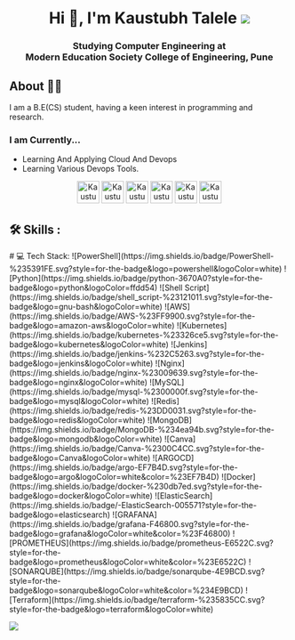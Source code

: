 <h1 align="center">Hi 👋, I'm Kaustubh Talele <img src="https://img.icons8.com/external-soft-fill-juicy-fish/60/000000/external-male-coding-and-development-soft-fill-soft-fill-juicy-fish.png"/></h1>

<h3 align="center">Studying Computer Engineering at<br>Modern Education Society College of Engineering, Pune</h3>

## About 👨‍💻
<p>I am a B.E(CS) student, having a keen interest in programming and research.</p>


### I am Currently...<br>

- Learning And Applying Cloud And Devops
- Learning Various Devops Tools.

<p align="center">
<a href="https://www.linkedin.com/in/kaustubh-talele-6b4585202/" target="blank"><img src="https://img.icons8.com/fluency/48/000000/linkedin.png" alt="Kaustubh-Talele" height="40" width="40" /></a>
<a href="https://stackoverflow.com/users/16327622/kaustubh" target="blank"><img src="https://img.icons8.com/external-tal-revivo-shadow-tal-revivo/96/000000/external-stack-overflow-is-a-question-and-answer-site-for-professional-logo-shadow-tal-revivo.png" alt="Kaustubh-Talele" height="40" width="40" /></a>
<a href="https://www.codechef.com/users/kaustubh101" target="blank"><img src="https://img.icons8.com/color/144/000000/codechef.png" alt="Kaustubh-Talele" height="40" width="40" /></a>
<a href="https://www.hackerrank.com/kaustubh1250" target="blank"><img src="https://img.icons8.com/external-tal-revivo-color-tal-revivo/96/000000/external-hackerrank-is-a-technology-company-that-focuses-on-competitive-programming-logo-color-tal-revivo.png" alt="Kaustubh-Talele" height="40" width="40" /></a>
<a href="https://www.leetcode.com/Phoenix_02" target="blank"><img src="https://img.icons8.com/external-tal-revivo-color-tal-revivo/96/000000/external-level-up-your-coding-skills-and-quickly-land-a-job-logo-color-tal-revivo.png" alt="Kaustubh-Talele" height="40" width="40" /></a>
<a href="https://auth.geeksforgeeks.org/user/kaustubh1250" target="blank"><img src="https://img.icons8.com/color/144/000000/GeeksforGeeks.png" alt="Kaustubh-Talele" height="40" width="40" /></a>
</p>

<h2 align="left">🛠️ Skills :</h2>
# 💻 Tech Stack:
![PowerShell](https://img.shields.io/badge/PowerShell-%235391FE.svg?style=for-the-badge&logo=powershell&logoColor=white) 
![Python](https://img.shields.io/badge/python-3670A0?style=for-the-badge&logo=python&logoColor=ffdd54) 
![Shell Script](https://img.shields.io/badge/shell_script-%23121011.svg?style=for-the-badge&logo=gnu-bash&logoColor=white) ![AWS](https://img.shields.io/badge/AWS-%23FF9900.svg?style=for-the-badge&logo=amazon-aws&logoColor=white) 
![Kubernetes](https://img.shields.io/badge/kubernetes-%23326ce5.svg?style=for-the-badge&logo=kubernetes&logoColor=white) 
![Jenkins](https://img.shields.io/badge/jenkins-%232C5263.svg?style=for-the-badge&logo=jenkins&logoColor=white) ![Nginx](https://img.shields.io/badge/nginx-%23009639.svg?style=for-the-badge&logo=nginx&logoColor=white) ![MySQL](https://img.shields.io/badge/mysql-%2300000f.svg?style=for-the-badge&logo=mysql&logoColor=white) ![Redis](https://img.shields.io/badge/redis-%23DD0031.svg?style=for-the-badge&logo=redis&logoColor=white) ![MongoDB](https://img.shields.io/badge/MongoDB-%234ea94b.svg?style=for-the-badge&logo=mongodb&logoColor=white) 
![Canva](https://img.shields.io/badge/Canva-%2300C4CC.svg?style=for-the-badge&logo=Canva&logoColor=white) 
![ARGOCD](https://img.shields.io/badge/argo-EF7B4D.svg?style=for-the-badge&logo=argo&logoColor=white&color=%23EF7B4D) 
![Docker](https://img.shields.io/badge/docker-%230db7ed.svg?style=for-the-badge&logo=docker&logoColor=white) 
![ElasticSearch](https://img.shields.io/badge/-ElasticSearch-005571?style=for-the-badge&logo=elasticsearch) 
![GRAFANA](https://img.shields.io/badge/grafana-F46800.svg?style=for-the-badge&logo=grafana&logoColor=white&color=%23F46800)
![PROMETHEUS](https://img.shields.io/badge/prometheus-E6522C.svg?style=for-the-badge&logo=prometheus&logoColor=white&color=%23E6522C) 
![SONARQUBE](https://img.shields.io/badge/sonarqube-4E9BCD.svg?style=for-the-badge&logo=sonarqube&logoColor=white&color=%234E9BCD) 
![Terraform](https://img.shields.io/badge/terraform-%235835CC.svg?style=for-the-badge&logo=terraform&logoColor=white)


[![](https://visitcount.itsvg.in/api?id=talelekaustubh&label=Profile%20Views&color=11&icon=1&pretty=false)](https://visitcount.itsvg.in)

  
